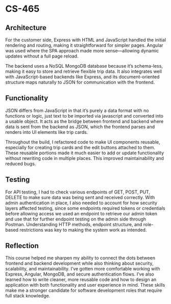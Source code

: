 # CS-465

## Architecture

For the customer side, Express with HTML and JavaScript handled the initial rendering and routing, making it straightforward for simpler pages. Angular was used where the SPA approach made more sense—allowing dynamic updates without a full page reload. 

The backend uses a NoSQL MongoDB database because it’s schema-less, making it easy to store and retrieve flexible trip data. It also integrates well with JavaScript-based backends like Express, and its document-oriented structure maps naturally to JSON for communication with the frontend.

## Functionality

JSON differs from JavaScript in that it’s purely a data format with no functions or logic, just text to be imported via javascript and converted into a usable object. It acts as the bridge between frontend and backend where data is sent from the backend as JSON, which the frontend parses and renders into UI elements like trip cards.

Throughout the build, I refactored code to make UI components reusable, especially for creating trip cards and the edit buttons attached to them. These reusable portions made it much easier to add or update functionality without rewriting code in multiple places. This improved maintainability and reduced bugs.

## Testing

For API testing, I had to check various endpoints of GET, POST, PUT, DELETE to make sure data was being sent and received correctly. With admin authentication in place, I also needed to account for how security layers affected testing, since some endpoints required tokens or credentials before allowing access we used an endpoint to retrieve our admin token and use that for further endpoint testing on the admin side through Postman. Understanding HTTP methods, endpoint structure, and role-based restrictions was key to making the system work as intended.

## Reflection

This course helped me sharpen my ability to connect the dots between frontend and backend development while also thinking about security, scalability, and maintainability. I’ve gotten more comfortable working with Express, Angular, MongoDB, and secure authentication flows. I’ve also learned how to write cleaner, more reusable code and how to design an application with both functionality and user experience in mind. These skills make me a stronger candidate for software development roles that require full stack knowledge.
